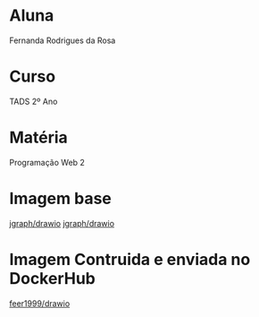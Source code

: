 <h1>Aluna</h1>
Fernanda Rodrigues da Rosa
<h1>Curso</h1>
TADS
2º Ano
<h1>Matéria</h1>
Programação Web 2
<h1>Imagem base</h1>

<a href=“https://hub.docker.com/r/jgraph/drawio“>jgraph/drawio</a>
[jgraph/drawio](https://hub.docker.com/r/jgraph/drawio)

<h1>Imagem Contruida e enviada no DockerHub</h1>

<a href=“https://hub.docker.com/r/feer1999/drawio“>feer1999/drawio</a>
